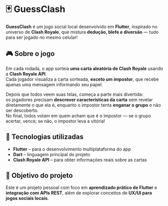 # 🃏 GuessClash  

**GuessClash** é um jogo social local desenvolvido em **Flutter**, inspirado no universo de **Clash Royale**, que mistura **dedução, blefe e diversão** — tudo para ser jogado no mesmo celular!  

## 🎮 Sobre o jogo  
Em cada rodada, o app sorteia **uma carta aleatória de Clash Royale** usando a **Clash Royale API**.  
Cada jogador visualiza a carta sorteada, **exceto um impostor**, que recebe apenas uma mensagem informando seu papel.  

Depois que todos veem suas telas, começa a parte mais divertida:  
os jogadores precisam **descrever características da carta** sem revelar diretamente o que ela é, enquanto o impostor tenta **enganar o grupo** e não ser descoberto.  
No final, todos votam em quem acham que é o impostor — se o grupo acertar, vence; se não, o impostor leva a vitória!  

## 🧩 Tecnologias utilizadas
- **Flutter** – para o desenvolvimento multiplataforma do app  
- **Dart** – linguagem principal do projeto  
- **Clash Royale API** – para obter informações reais sobre as cartas  

## 🚀 Objetivo do projeto
Este é um projeto pessoal com foco em **aprendizado prático de Flutter** e **integração com APIs REST**, além de explorar conceitos de **UX/UI para jogos sociais locais**.  
